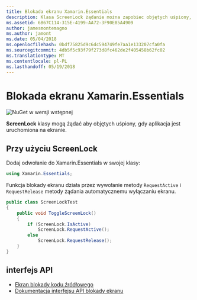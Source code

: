 ```yaml
---
title: Blokada ekranu Xamarin.Essentials
description: Klasa ScreenLock żądanie można zapobiec objętych uśpiony, gdy aplikacja jest uruchomiona na ekranie.
ms.assetid: 6B67C114-315E-4199-AA72-3F90E85A4909
author: jamesmontemagno
ms.author: jamont
ms.date: 05/04/2018
ms.openlocfilehash: 0bdf75825d9c6dc594749fe7aa1e133207cfa0fa
ms.sourcegitcommit: 4db5f5c93f79f273d8fc462de2f405458b62fc02
ms.translationtype: MT
ms.contentlocale: pl-PL
ms.lasthandoff: 05/19/2018
---
```

# <a name="xamarinessentials-screen-lock"></a>Blokada ekranu Xamarin.Essentials

![NuGet w wersji wstępnej](~/media/shared/pre-release.png)

**ScreenLock** klasy mogą żądać aby objętych uśpiony, gdy aplikacja jest uruchomiona na ekranie.

## <a name="using-screenlock"></a>Przy użyciu ScreenLock

Dodaj odwołanie do Xamarin.Essentials w swojej klasy:

```csharp
using Xamarin.Essentials;
```

Funkcja blokady ekranu działa przez wywołanie metody `RequestActive` i `RequestRelease` metody żądania automatycznemu wyłączaniu ekranu.

```csharp
public class ScreenLockTest
{
    public void ToggleScreenLock()
    {
        if (ScreenLock.IsActive)
            ScreenLock.RequestActive();
        else
            ScreenLock.RequestRelease();
    }
}
```

## <a name="api"></a>interfejs API

- [Ekran blokady kodu źródłowego](https://github.com/xamarin/Essentials/tree/master/Xamarin.Essentials/ScreenLock)
- [Dokumentacja interfejsu API blokady ekranu](xref:Xamarin.Essentials.ScreenLock)
